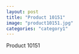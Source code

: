 ```yaml
---
layout: post
title: "Product 10151"
image: "product10151.jpg"
categories: "category1"
---
```

Product 10151
